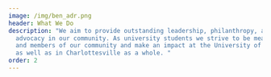 ```yaml
---
image: /img/ben_adr.png
header: What We Do
description: "We aim to provide outstanding leadership, philanthropy, and
  advocacy in our community. As university students we strive to be meaningful
  and members of our community and make an impact at the University of Virginia
  as well as in Charlottesville as a whole. "
order: 2
---
```

